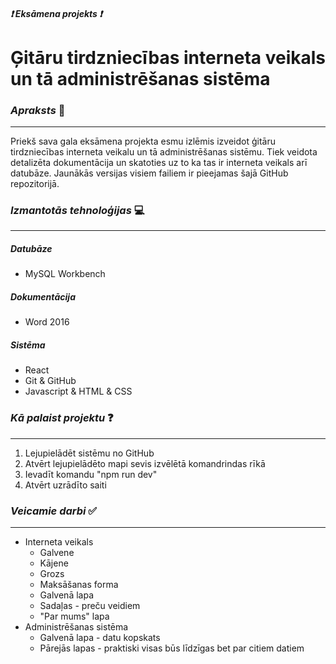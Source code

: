 ##### ❗ **Eksāmena projekts** ❗
# Ģitāru tirdzniecības interneta veikals un tā administrēšanas sistēma

### *Apraksts* 📜
---
Priekš sava gala eksāmena projekta esmu izlēmis izveidot ģitāru tirdzniecības interneta veikalu un tā administrēšanas sistēmu. Tiek veidota detalizēta dokumentācija un skatoties uz to ka tas ir interneta veikals arī datubāze. Jaunākās versijas visiem failiem ir pieejamas šajā GitHub repozitorijā.

### *Izmantotās tehnoloģijas* 💻
---
##### Datubāze
- MySQL Workbench

##### Dokumentācija
- Word 2016

##### Sistēma
- React
- Git & GitHub
- Javascript & HTML & CSS

### *Kā palaist projektu* ❓
---
1. Lejupielādēt sistēmu no GitHub
2. Atvērt lejupielādēto mapi sevis izvēlētā komandrindas rīkā
3. Ievadīt komandu "npm run dev"
4. Atvērt uzrādīto saiti

### *Veicamie darbi* ✅
---
- Interneta veikals
  - Galvene
  - Kājene
  - Grozs
  - Maksāšanas forma
  - Galvenā lapa
  - Sadaļas - preču veidiem
  - "Par mums" lapa
- Administrēšanas sistēma
  - Galvenā lapa - datu kopskats
  - Pārejās lapas - praktiski visas būs līdzīgas bet par citiem datiem
